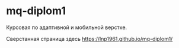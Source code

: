 # mq-diplom1
Курсовая по адаптивной и мобильной верстке.

Сверстанная страница здесь https://lnp1961.github.io/mq-diplom1/
